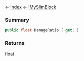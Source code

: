 ← [Index](Api-Index) ← [IMySlimBlock](VRage.Game.ModAPI.Ingame.IMySlimBlock)

### Summary

```csharp
public float DamageRatio { get; }
```



### Returns

[float](System.Single)


